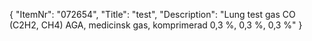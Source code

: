 {
  "ItemNr": "072654",
  "Title": "test",
  "Description": "Lung test gas CO (C2H2, CH4) AGA, medicinsk gas, komprimerad 0,3 %, 0,3 %, 0,3 %"
}